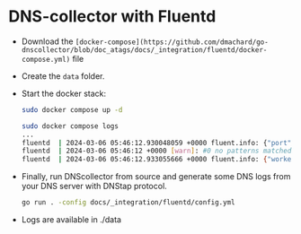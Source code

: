 
# DNS-collector with Fluentd

- Download the `[docker-compose](https://github.com/dmachard/go-dnscollector/blob/doc_atags/docs/_integration/fluentd/docker-compose.yml)` file

- Create the `data` folder.

- Start the docker stack:

    ```bash
    sudo docker compose up -d

    sudo docker compose logs
    ...
    fluentd  | 2024-03-06 05:46:12.930048059 +0000 fluent.info: {"port":24224,"bind":"0.0.0.0","message":"[input1] listening port port=24224 bind=\"0.0.0.0\""}
    fluentd  | 2024-03-06 05:46:12 +0000 [warn]: #0 no patterns matched tag="fluent.info"
    fluentd  | 2024-03-06 05:46:12.933055666 +0000 fluent.info: {"worker":0,"message":"fluentd worker is now running worker=0"}
    ```

- Finally, run DNScollector from source and generate some DNS logs from your DNS server with DNStap protocol.

    ```bash
    go run . -config docs/_integration/fluentd/config.yml
    ```

- Logs are available in ./data
